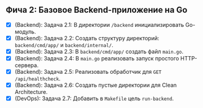 ## Фича 2: Базовое Backend-приложение на Go
- [x] (Backend): Задача 2.1: В директории `/backend` инициализировать Go-модуль.
- [x] (Backend): Задача 2.2: Создать структуру директорий: `backend/cmd/app/` и `backend/internal/`.
- [x] (Backend): Задача 2.3: В `backend/cmd/app/` создать файл `main.go`.
- [x] (Backend): Задача 2.4: В `main.go` реализовать запуск простого HTTP-сервера.
- [x] (Backend): Задача 2.5: Реализовать обработчик для `GET /api/healthcheck`.
- [x] (Backend): Задача 2.6: Создать пустые директории для Clean Architecture.
- [x] (DevOps): Задача 2.7: Добавить в `Makefile` цель `run-backend`.